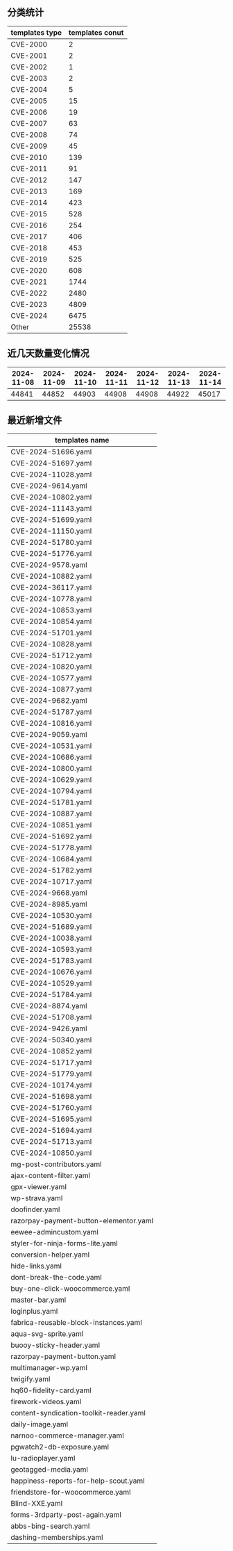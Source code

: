## 分类统计
| templates type | templates conut | 
| --- | --- |
| CVE-2000 | 2 |
| CVE-2001 | 2 |
| CVE-2002 | 1 |
| CVE-2003 | 2 |
| CVE-2004 | 5 |
| CVE-2005 | 15 |
| CVE-2006 | 19 |
| CVE-2007 | 63 |
| CVE-2008 | 74 |
| CVE-2009 | 45 |
| CVE-2010 | 139 |
| CVE-2011 | 91 |
| CVE-2012 | 147 |
| CVE-2013 | 169 |
| CVE-2014 | 423 |
| CVE-2015 | 528 |
| CVE-2016 | 254 |
| CVE-2017 | 406 |
| CVE-2018 | 453 |
| CVE-2019 | 525 |
| CVE-2020 | 608 |
| CVE-2021 | 1744 |
| CVE-2022 | 2480 |
| CVE-2023 | 4809 |
| CVE-2024 | 6475 |
| Other | 25538 |
## 近几天数量变化情况
|2024-11-08 | 2024-11-09 | 2024-11-10 | 2024-11-11 | 2024-11-12 | 2024-11-13 | 2024-11-14|
|--- | ------ | ------ | ------ | ------ | ------ | ---|
|44841 | 44852 | 44903 | 44908 | 44908 | 44922 | 45017|
## 最近新增文件
| templates name | 
| --- |
| CVE-2024-51696.yaml |
| CVE-2024-51697.yaml |
| CVE-2024-11028.yaml |
| CVE-2024-9614.yaml |
| CVE-2024-10802.yaml |
| CVE-2024-11143.yaml |
| CVE-2024-51699.yaml |
| CVE-2024-11150.yaml |
| CVE-2024-51780.yaml |
| CVE-2024-51776.yaml |
| CVE-2024-9578.yaml |
| CVE-2024-10882.yaml |
| CVE-2024-36117.yaml |
| CVE-2024-10778.yaml |
| CVE-2024-10853.yaml |
| CVE-2024-10854.yaml |
| CVE-2024-51701.yaml |
| CVE-2024-10828.yaml |
| CVE-2024-51712.yaml |
| CVE-2024-10820.yaml |
| CVE-2024-10577.yaml |
| CVE-2024-10877.yaml |
| CVE-2024-9682.yaml |
| CVE-2024-51787.yaml |
| CVE-2024-10816.yaml |
| CVE-2024-9059.yaml |
| CVE-2024-10531.yaml |
| CVE-2024-10686.yaml |
| CVE-2024-10800.yaml |
| CVE-2024-10629.yaml |
| CVE-2024-10794.yaml |
| CVE-2024-51781.yaml |
| CVE-2024-10887.yaml |
| CVE-2024-10851.yaml |
| CVE-2024-51692.yaml |
| CVE-2024-51778.yaml |
| CVE-2024-10684.yaml |
| CVE-2024-51782.yaml |
| CVE-2024-10717.yaml |
| CVE-2024-9668.yaml |
| CVE-2024-8985.yaml |
| CVE-2024-10530.yaml |
| CVE-2024-51689.yaml |
| CVE-2024-10038.yaml |
| CVE-2024-10593.yaml |
| CVE-2024-51783.yaml |
| CVE-2024-10676.yaml |
| CVE-2024-10529.yaml |
| CVE-2024-51784.yaml |
| CVE-2024-8874.yaml |
| CVE-2024-51708.yaml |
| CVE-2024-9426.yaml |
| CVE-2024-50340.yaml |
| CVE-2024-10852.yaml |
| CVE-2024-51717.yaml |
| CVE-2024-51779.yaml |
| CVE-2024-10174.yaml |
| CVE-2024-51698.yaml |
| CVE-2024-51760.yaml |
| CVE-2024-51695.yaml |
| CVE-2024-51694.yaml |
| CVE-2024-51713.yaml |
| CVE-2024-10850.yaml |
| mg-post-contributors.yaml |
| ajax-content-filter.yaml |
| gpx-viewer.yaml |
| wp-strava.yaml |
| doofinder.yaml |
| razorpay-payment-button-elementor.yaml |
| eewee-admincustom.yaml |
| styler-for-ninja-forms-lite.yaml |
| conversion-helper.yaml |
| hide-links.yaml |
| dont-break-the-code.yaml |
| buy-one-click-woocommerce.yaml |
| master-bar.yaml |
| loginplus.yaml |
| fabrica-reusable-block-instances.yaml |
| aqua-svg-sprite.yaml |
| buooy-sticky-header.yaml |
| razorpay-payment-button.yaml |
| multimanager-wp.yaml |
| twigify.yaml |
| hq60-fidelity-card.yaml |
| firework-videos.yaml |
| content-syndication-toolkit-reader.yaml |
| daily-image.yaml |
| narnoo-commerce-manager.yaml |
| pgwatch2-db-exposure.yaml |
| lu-radioplayer.yaml |
| geotagged-media.yaml |
| happiness-reports-for-help-scout.yaml |
| friendstore-for-woocommerce.yaml |
| Blind-XXE.yaml |
| forms-3rdparty-post-again.yaml |
| abbs-bing-search.yaml |
| dashing-memberships.yaml |
